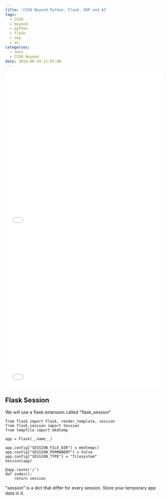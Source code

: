 ```yaml
---
title: 'CS50 Beyond Python, Flask, OOP and AI'
tags:
  - CS50
  - beyond
  - python
  - flask
  - oop
  - ai
categories:
  - note
  - CS50 Beyond
date: 2019-08-19 11:07:08
---
```


<iframe src="//player.bilibili.com/player.html?aid=58975882&cid=102776514&page=7" scrolling="no" border="0" frameborder="no" framespacing="0" allowfullscreen="true" width="100%" height="500px"> </iframe>

<iframe src="//player.bilibili.com/player.html?aid=58975882&cid=102776153&page=5" scrolling="no" border="0" frameborder="no" framespacing="0" allowfullscreen="true" width="100%" height="500px"> </iframe>

## Flask Session

We will use a flask extension called "flask_session"

```en
from flask import Flask, render_template, session
from flask_session import Session
from tempfile import mkdtemp

app = Flask(__name__)

app.config["SESSION_FILE_DIR"] = mkdtemp()
app.config["SESSION_PERMANENT"] = False
app.config["SESSION_TYPE"] = "filesystem"
Session(app)

@app.route('/')
def index():
    return session
```

"session" is a dict that differ for every session. Store your temporary app data in it.
